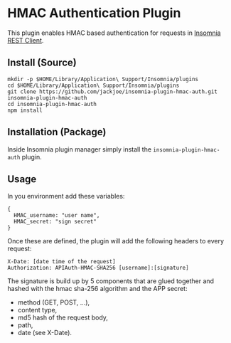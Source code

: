 # HMAC Authentication Plugin

This plugin enables HMAC based authentication for requests in [Insomnia REST Client](https://insomnia.rest/).

## Install (Source)

```
mkdir -p $HOME/Library/Application\ Support/Insomnia/plugins
cd $HOME/Library/Application\ Support/Insomnia/plugins
git clone https://github.com/jackjoe/insomnia-plugin-hmac-auth.git insomnia-plugin-hmac-auth
cd insomnia-plugin-hmac-auth
npm install
```

## Installation (Package)

Inside Insomnia plugin manager simply install the `insomnia-plugin-hmac-auth` plugin.

## Usage

In you environment add these variables:

```
{
  HMAC_username: "user name",
  HMAC_secret: "sign secret"
}
```

Once these are defined, the plugin will add the following headers to every request:

```
X-Date: [date time of the request]
Authorization: APIAuth-HMAC-SHA256 [username]:[signature]
```

The signature is build up by 5 components that are glued together and hashed with the hmac sha-256 algorithm and the APP secret:

* method (GET, POST, ...),
* content type,
* md5 hash of the request body,
* path,
* date (see X-Date).
